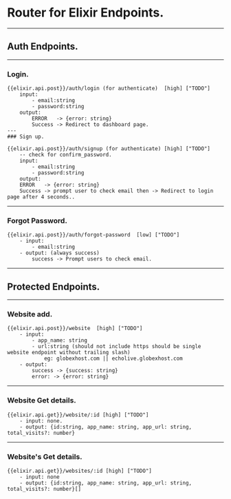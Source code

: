 # Router for Elixir Endpoints.
<!-- elixir.api.post = echolive.com/api/<slugs> -->
---
## Auth Endpoints.
---

### Login.

```
{{elixir.api.post}}/auth/login (for authenticate)  [high] ["TODO"] 
    input: 
        - email:string
        - password:string
    output:
        ERROR   -> {error: string}
        Success -> Redirect to dashboard page.
---
### Sign up.

{{elixir.api.post}}/auth/signup (for authenticate) [high] ["TODO"]
    -- check for confirm_password.
    input: 
        - email:string
        - password:string
    output:
    ERROR   -> {error: string}
    Success -> prompt user to check email then -> Redirect to login page after 4 seconds.. 
```
---
### Forgot Password.

```
{{elixir.api.post}}/auth/forgot-password  [low] ["TODO"]
    - input: 
        - email:string
    - output: (always success)
        success -> Prompt users to check email. 
```
---

## Protected Endpoints.
---
### Website add.

```
{{elixir.api.post}}/website  [high] ["TODO"]
    - input: 
        - app_name: string
        - url:string (should not include https should be single website endpoint without trailing slash) 
            eg: globexhost.com || echolive.globexhost.com
    - output: 
        success -> {success: string}
        error: -> {error: string} 
```        
---
### Website Get details.
```
{{elixir.api.get}}/website/:id [high] ["TODO"]
    - input: none.
    - output: {id:string, app_name: string, app_url: string, total_visits?: number}
```
---
### Website's Get details.
```
{{elixir.api.get}}/websites/:id [high] ["TODO"]
    - input: none
    - output: {id:string, app_name: string, app_url: string, total_visits?: number}[]
```